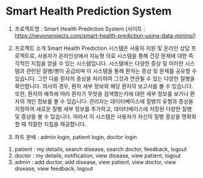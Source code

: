 # Smart Health Prediction System
1. 프로젝트명 : Smart Health Prediction System
(사이트 : https://nevonprojects.com/smart-health-prediction-using-data-mining/)

2. 프로젝트 소개
Smart Health Prediction 시스템은 사용자 지원 및 온라인 상담 프로젝트로, 사용자가 온라인상에서 지능형 의료 시스템을 통해 건강 문제에 대한 즉각적인 지침을 얻을 수 있는 시스템입니다.
시스템에는 다양한 증상 및 이러한 시스템과 관련된 질병/병이 공급되며 이 시스템을 통해 환자는 증상 및 문제를 공유할 수 있습니다. 그런 다음 환자의 증상을 처리하여 그것과 연관될 수 있는 다양한 질병을 확인합니다. 
의사의 경우, 환자 세부 정보와 해당 환자의 보고서를 볼 수 있습니다. 또한, 환자의 예측에 따라 환자가 무엇을 검색했는지에 대한 세부 정보를 보거나 환자의 개인 정보를 볼 수 있습니다. 
관리자는 데이터베이스에 질병의 유형과 증상을 지정하여 새로운 질병 세부 정보를 추가하고, 데이터베이스에 저장된 다양한 질병 및 증상을 볼 수 있습니다. 
따라서 이 시스템은 사용자가 자신의 질병 증상을 명확화할 때 적절한 지침을 제공합니다.

3. 파트 분배 : admin login, patient login, doctor login
1) patient : my details, search disease, search doctor, feedback, logout
2) doctor : my details, notification, view disease, view patient, logout
3) admin : add doctor, add disease, view patient, view doctor, view disease, view feedback, logout
